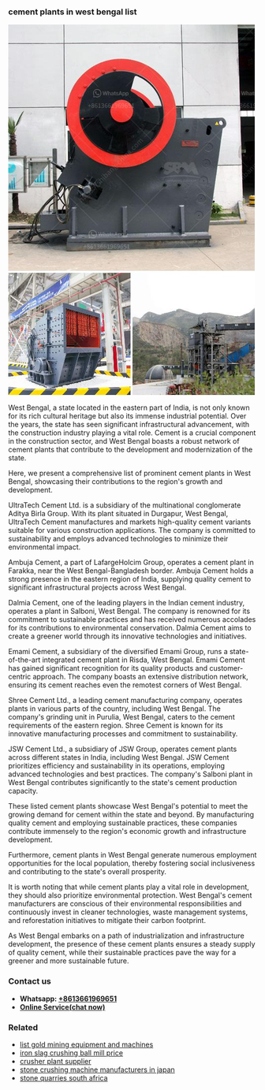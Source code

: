 <h3>cement plants in west bengal list</h3><img src='1708589262.jpg' alt=''><p>West Bengal, a state located in the eastern part of India, is not only known for its rich cultural heritage but also its immense industrial potential. Over the years, the state has seen significant infrastructural advancement, with the construction industry playing a vital role. Cement is a crucial component in the construction sector, and West Bengal boasts a robust network of cement plants that contribute to the development and modernization of the state.</p><p>Here, we present a comprehensive list of prominent cement plants in West Bengal, showcasing their contributions to the region's growth and development.</p><p>UltraTech Cement Ltd. is a subsidiary of the multinational conglomerate Aditya Birla Group. With its plant situated in Durgapur, West Bengal, UltraTech Cement manufactures and markets high-quality cement variants suitable for various construction applications. The company is committed to sustainability and employs advanced technologies to minimize their environmental impact.</p><p>Ambuja Cement, a part of LafargeHolcim Group, operates a cement plant in Farakka, near the West Bengal-Bangladesh border. Ambuja Cement holds a strong presence in the eastern region of India, supplying quality cement to significant infrastructural projects across West Bengal.</p><p>Dalmia Cement, one of the leading players in the Indian cement industry, operates a plant in Salboni, West Bengal. The company is renowned for its commitment to sustainable practices and has received numerous accolades for its contributions to environmental conservation. Dalmia Cement aims to create a greener world through its innovative technologies and initiatives.</p><p>Emami Cement, a subsidiary of the diversified Emami Group, runs a state-of-the-art integrated cement plant in Risda, West Bengal. Emami Cement has gained significant recognition for its quality products and customer-centric approach. The company boasts an extensive distribution network, ensuring its cement reaches even the remotest corners of West Bengal.</p><p>Shree Cement Ltd., a leading cement manufacturing company, operates plants in various parts of the country, including West Bengal. The company's grinding unit in Purulia, West Bengal, caters to the cement requirements of the eastern region. Shree Cement is known for its innovative manufacturing processes and commitment to sustainability.</p><p>JSW Cement Ltd., a subsidiary of JSW Group, operates cement plants across different states in India, including West Bengal. JSW Cement prioritizes efficiency and sustainability in its operations, employing advanced technologies and best practices. The company's Salboni plant in West Bengal contributes significantly to the state's cement production capacity.</p><p>These listed cement plants showcase West Bengal's potential to meet the growing demand for cement within the state and beyond. By manufacturing quality cement and employing sustainable practices, these companies contribute immensely to the region's economic growth and infrastructure development.</p><p>Furthermore, cement plants in West Bengal generate numerous employment opportunities for the local population, thereby fostering social inclusiveness and contributing to the state's overall prosperity.</p><p>It is worth noting that while cement plants play a vital role in development, they should also prioritize environmental protection. West Bengal's cement manufacturers are conscious of their environmental responsibilities and continuously invest in cleaner technologies, waste management systems, and reforestation initiatives to mitigate their carbon footprint.</p><p>As West Bengal embarks on a path of industrialization and infrastructure development, the presence of these cement plants ensures a steady supply of quality cement, while their sustainable practices pave the way for a greener and more sustainable future.</p><h3>Contact us</h3><ul><li><strong>Whatsapp:&nbsp;<a href="https://wa.me/8613661969651">+8613661969651</a></strong></li><li><a href="https://swt.shibang-china.com/?git&amp;zhl&amp;cement plants in west bengal list"><strong>Online Service(chat now)</strong></a></li></ul><h3>Related</h3><ul><li><a href='list gold mining equipment and machines.md'>list gold mining equipment and machines</a></li><li><a href='iron slag crushing ball mill price.md'>iron slag crushing ball mill price</a></li><li><a href='crusher plant supplier.md'>crusher plant supplier</a></li><li><a href='stone crushing machine manufacturers in japan.md'>stone crushing machine manufacturers in japan</a></li><li><a href='stone quarries south africa.md'>stone quarries south africa</a></li></ul>